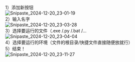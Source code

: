 1）添加新按钮<br>
![Snipaste_2024-12-20_23-01-19](https://github.com/user-attachments/assets/b9f891e3-b373-4963-9bcf-15306f62859e)<br>
2）输入名字 <br>
![Snipaste_2024-12-20_23-03-28](https://github.com/user-attachments/assets/3e35a2fa-2986-4be8-9603-32f912477fa0)<br>
3）选择要运行的文件（.exe /.py /.bat /... <br>
![Snipaste_2024-12-20_23-04-04](https://github.com/user-attachments/assets/6114d9bf-352d-4e8f-84d3-659597c94329)<br>
4）选择要运行的环境（文件的根目录/快捷文件直接随便放就行）<br>
5）结束！<br>
![Snipaste_2024-12-20_23-11-27](https://github.com/user-attachments/assets/7a346a9a-41aa-4691-9ce8-42be845a019d)<br>
